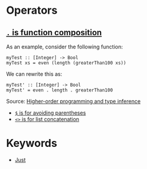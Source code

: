 # Operators

## [`.` is function composition](https://stackoverflow.com/a/631323/760506)

As an example, consider the following function:

```
myTest :: [Integer] -> Bool
myTest xs = even (length (greaterThan100 xs))
```
We can rewrite this as:
```
myTest' :: [Integer] -> Bool
myTest' = even . length . greaterThan100
```
Source: [Higher-order programming and type inference](https://www.seas.upenn.edu/~cis1940/spring13/lectures/04-higher-order.html)

* [`$` is for avoiding parentheses](https://stackoverflow.com/a/1290727/760506)
* [`<>` is for list concatenation](https://stackoverflow.com/a/38838948/760506)

# Keywords
* [Just](Just.md)
